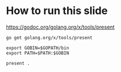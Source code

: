 # How to run this slide

https://godoc.org/golang.org/x/tools/present

    go get golang.org/x/tools/present

    export GOBIN=$GOPATH/bin
    export PATH=$PATH:$GOBIN

    present .